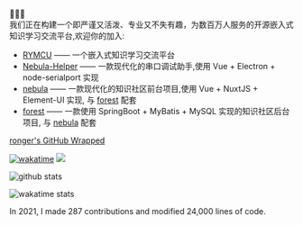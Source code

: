 :tada::tada::tada:  
我们正在构建一个即严谨又活泼、专业又不失有趣，为数百万人服务的开源嵌入式知识学习交流平台,欢迎你的加入:  

- [RYMCU](https://rymcu.com) —— 一个嵌入式知识学习交流平台
- [Nebula-Helper](https://github.com/rymcu/nebula-helper) —— 一款现代化的串口调试助手,使用 Vue + Electron + node-serialport 实现
- [nebula](https://github.com/rymcu/nebula) —— 一款现代化的知识社区前台项目,使用 Vue + NuxtJS + Element-UI 实现, 与 [forest](https://github.com/rymcu/forest) 配套
- [forest](https://github.com/rymcu/forest) —— 一款使用 SpringBoot + MyBatis + MySQL 实现的知识社区后台项目, 与 [nebula](https://github.com/rymcu/nebula) 配套


[ronger's GitHub Wrapped](https://githubtrends.io/wrapped/ronger-x)

[![wakatime](https://wakatime.com/badge/user/2a375921-ee14-4f9a-b63e-914c04a9a03d.svg)](https://wakatime.com/@2a375921-ee14-4f9a-b63e-914c04a9a03d)
[![](https://img.shields.io/badge/-Blog-2196f3?style=flat-square&logo=blogger&logoColor=white&link=https://rymcu.com/user/ronger)](https://rymcu.com/user/ronger)


![github stats](https://github-readme-stats.vercel.app/api/?username=ronger-x&show_icons=true&hide_title=true)


![wakatime stats](https://github-readme-stats.vercel.app/api/wakatime?username=ronger&layout=compact)

In 2021, I made 287 contributions and modified 24,000 lines of code. 
